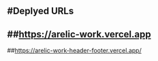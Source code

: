 #Deplyed URLs
--
##https://arelic-work.vercel.app 
--
##https://arelic-work-header-footer.vercel.app/
